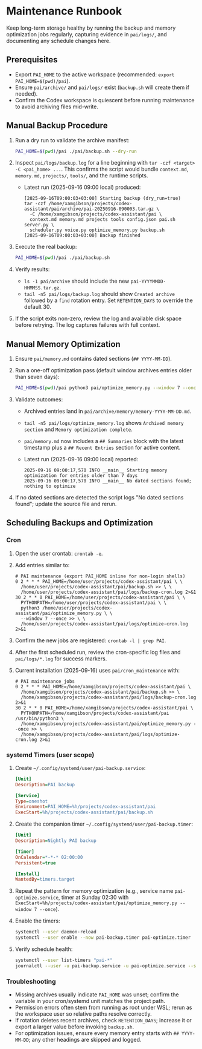 # Maintenance Runbook

Keep long-term storage healthy by running the backup and memory optimization
jobs regularly, capturing evidence in `pai/logs/`, and documenting any schedule
changes here.

## Prerequisites

- Export `PAI_HOME` to the active workspace (recommended:
  `export PAI_HOME=$(pwd)/pai`).
- Ensure `pai/archive/` and `pai/logs/` exist (`backup.sh` will create them if
  needed).
- Confirm the Codex workspace is quiescent before running maintenance to avoid
  archiving files mid-write.

## Manual Backup Procedure

1. Run a dry run to validate the archive manifest:

   ```bash
   PAI_HOME=$(pwd)/pai ./pai/backup.sh --dry-run
   ```

2. Inspect `pai/logs/backup.log` for a line beginning with
   `tar -czf <target> -C <pai_home> ...`. This confirms the script would bundle
   `context.md`, `memory.md`, `projects/`, `tools/`, and the runtime scripts.
   - Latest run (2025-09-16 09:00 local) produced:

     <!-- markdownlint-disable MD013 -->
     ```text
     [2025-09-16T09:00:03+03:00] Starting backup (dry_run=true)
     tar -czf /home/xamgibson/projects/codex-assistant/pai/archive/pai-20250916-090003.tar.gz \
       -C /home/xamgibson/projects/codex-assistant/pai \
       context.md memory.md projects tools config.json pai.sh server.py \
       scheduler.py voice.py optimize_memory.py backup.sh
     [2025-09-16T09:00:03+03:00] Backup finished
     ```
     <!-- markdownlint-enable MD013 -->
3. Execute the real backup:

   ```bash
   PAI_HOME=$(pwd)/pai ./pai/backup.sh
   ```

4. Verify results:
   - `ls -1 pai/archive` should include the new `pai-YYYYMMDD-HHMMSS.tar.gz`.
   - `tail -n5 pai/logs/backup.log` should show `Created archive` followed by
     a `find` rotation entry. Set `RETENTION_DAYS` to override the default 30.
5. If the script exits non-zero, review the log and available disk space before
   retrying. The log captures failures with full context.

## Manual Memory Optimization

1. Ensure `pai/memory.md` contains dated sections (`## YYYY-MM-DD`).
2. Run a one-off optimization pass (default window archives entries older than
   seven days):

   ```bash
   PAI_HOME=$(pwd)/pai python3 pai/optimize_memory.py --window 7 --once
   ```

3. Validate outcomes:
   - Archived entries land in `pai/archive/memory/memory-YYYY-MM-DD.md`.
   - `tail -n5 pai/logs/optimize_memory.log` shows `Archived memory section` and
     `Memory optimization complete`.
   - `pai/memory.md` now includes a `## Summaries` block with the latest
     timestamp plus a `## Recent Entries` section for active content.
   - Latest run (2025-09-16 09:00 local) reported:

     <!-- markdownlint-disable MD013 -->
     ```text
     2025-09-16 09:00:17,570 INFO __main__ Starting memory optimization for entries older than 7 days
     2025-09-16 09:00:17,570 INFO __main__ No dated sections found; nothing to optimize
     ```
     <!-- markdownlint-enable MD013 -->
4. If no dated sections are detected the script logs "No dated sections found";
   update the source file and rerun.

## Scheduling Backups and Optimization

### Cron

1. Open the user crontab: `crontab -e`.
2. Add entries similar to:

   ```cron
   # PAI maintenance (export PAI_HOME inline for non-login shells)
   0 2 * * * PAI_HOME=/home/user/projects/codex-assistant/pai \ \
     /home/user/projects/codex-assistant/pai/backup.sh >> \ \
     /home/user/projects/codex-assistant/pai/logs/backup-cron.log 2>&1
   30 2 * * 0 PAI_HOME=/home/user/projects/codex-assistant/pai \ \
     PYTHONPATH=/home/user/projects/codex-assistant/pai \ \
     python3 /home/user/projects/codex-assistant/pai/optimize_memory.py \ \
     --window 7 --once >> \ \
     /home/user/projects/codex-assistant/pai/logs/optimize-cron.log 2>&1
   ```

3. Confirm the new jobs are registered: `crontab -l | grep PAI`.
4. After the first scheduled run, review the cron-specific log files and
   `pai/logs/*.log` for success markers.
5. Current installation (2025-09-16) uses `pai/cron_maintenance` with:

   ```cron
   # PAI maintenance jobs
   0 2 * * * PAI_HOME=/home/xamgibson/projects/codex-assistant/pai \
     /home/xamgibson/projects/codex-assistant/pai/backup.sh >> \
     /home/xamgibson/projects/codex-assistant/pai/logs/backup-cron.log 2>&1
   30 2 * * 0 PAI_HOME=/home/xamgibson/projects/codex-assistant/pai \
     PYTHONPATH=/home/xamgibson/projects/codex-assistant/pai /usr/bin/python3 \
     /home/xamgibson/projects/codex-assistant/pai/optimize_memory.py --once >> \
     /home/xamgibson/projects/codex-assistant/pai/logs/optimize-cron.log 2>&1
   ```

### systemd Timers (user scope)

1. Create `~/.config/systemd/user/pai-backup.service`:

   ```ini
   [Unit]
   Description=PAI backup

   [Service]
   Type=oneshot
   Environment=PAI_HOME=%h/projects/codex-assistant/pai
   ExecStart=%h/projects/codex-assistant/pai/backup.sh
   ```

2. Create the companion timer `~/.config/systemd/user/pai-backup.timer`:

   ```ini
   [Unit]
   Description=Nightly PAI backup

   [Timer]
   OnCalendar=*-*-* 02:00:00
   Persistent=true

   [Install]
   WantedBy=timers.target
   ```

3. Repeat the pattern for memory optimization (e.g., service name
   `pai-optimize.service`, timer at Sunday 02:30 with
   `ExecStart=%h/projects/codex-assistant/pai/optimize_memory.py --window 7 --once`).
4. Enable the timers:

   ```bash
   systemctl --user daemon-reload
   systemctl --user enable --now pai-backup.timer pai-optimize.timer
   ```

5. Verify schedule health:

   ```bash
   systemctl --user list-timers "pai-*"
   journalctl --user -u pai-backup.service -u pai-optimize.service --since "-1 day"
   ```

### Troubleshooting

- Missing archives usually indicate `PAI_HOME` was unset; confirm the variable
  in your cron/systemd unit matches the project path.
- Permission errors often stem from running as root under WSL; rerun as the
  workspace user so relative paths resolve correctly.
- If rotation deletes recent archives, check `RETENTION_DAYS`; increase it or
  export a larger value before invoking `backup.sh`.
- For optimization issues, ensure every memory entry starts with
  `## YYYY-MM-DD`; any other headings are skipped and logged.

